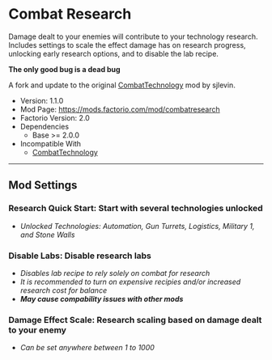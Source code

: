 # Combat Research

Damage dealt to your enemies will contribute to your technology research.  Includes settings to scale the effect damage has on research progress, unlocking early research options, and to disable the lab recipe.

**The only good bug is a dead bug**

A fork and update to the original [CombatTechnology](https://github.com/sjlevin/CombatTechnology) mod by sjlevin.

- Version: 1.1.0
- Mod Page: https://mods.factorio.com/mod/combatresearch
- Factorio Version: 2.0
- Dependencies
	- Base >= 2.0.0
- Incompatible With
	- [CombatTechnology](https://mods.factorio.com/mod/CombatTechnology)

--------------------

## Mod Settings

### Research Quick Start: Start with several technologies unlocked
 - *Unlocked Technologies: Automation, Gun Turrets, Logistics, Military 1, and Stone Walls*

### Disable Labs: Disable research labs
 - *Disables lab recipe to rely solely on combat for research*
 - *It is recommended to turn on expensive recipies and/or increased research cost for balance*
 - ***May cause compability issues with other mods***

### Damage Effect Scale: Research scaling based on damage dealt to your enemy
 - *Can be set anywhere between 1 to 1000*
